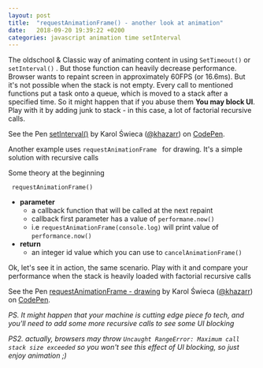 ```yaml
---
layout: post
title:  "requestAnimationFrame() - another look at animation"
date:   2018-09-20 19:39:22 +0200
categories: javascript animation time setInterval
---
```



The oldschool & Classic way of animating content in using ```SetTimeout()``` or ```setInterval()``` .
But those function can heavily decrease performance. Browser wants to repaint screen in approximately 60FPS (or 16.6ms). But it's not possible when the stack is not empty. Every call to mentioned functions put a task onto a queue, which is moved to a stack after a specified time. So it might happen that if you abuse them **You may block UI**. Play with it by adding junk to stack - in this case, a lot of factorial recursive calls.

<p data-height="296" data-theme-id="0" data-slug-hash="gdqdxy" data-default-tab="result" data-user="khazarr" data-pen-title="setInterval()" class="codepen">See the Pen <a href="https://codepen.io/khazarr/pen/gdqdxy/">setInterval()</a> by Karol Świeca (<a href="https://codepen.io/khazarr">@khazarr</a>) on <a href="https://codepen.io">CodePen</a>.</p>
<script async src="https://static.codepen.io/assets/embed/ei.js"></script>


Another example uses ```requestAnimationFrame ``` for drawing. It's a simple solution with recursive calls

Some theory at the beginning

``` requestAnimationFrame()```

- **parameter**
  - a callback function that will be called at the next repaint
  - callback first parameter has a value of ```performane.now()```
  - i.e ```requestAnimationFrame(console.log)``` will print value of ```performance.now()```
- **return**
  - an integer id value which you can use to ```cancelAnimationFrame()```

Ok, let's see it in action, the same scenario. Play with it and compare your performance when the stack is heavily loaded with factorial recursive calls

<p data-height="265" data-theme-id="0" data-slug-hash="QVYVpw" data-default-tab="result" data-user="khazarr" data-pen-title="requestAnimationFrame - drawing" class="codepen">See the Pen <a href="https://codepen.io/khazarr/pen/QVYVpw/">requestAnimationFrame - drawing</a> by Karol Świeca (<a href="https://codepen.io/khazarr">@khazarr</a>) on <a href="https://codepen.io">CodePen</a>.</p>
<script async src="https://static.codepen.io/assets/embed/ei.js"></script>

*PS. It might happen that your machine is cutting edge piece fo tech, and you'll need to add some more recursive calls to see some UI blocking*

*PS2. actually, browsers may throw ```Uncaught RangeError: Maximum call stack size exceeded``` so you won't see this effect of UI blocking, so just enjoy animation ;)*




